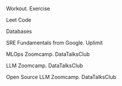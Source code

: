 Workout. Exercise

Leet Code

Databases

SRE Fundamentals from Google. Uplimit

MLOps Zoomcamp. DataTalksClub

LLM Zoomcamp. DataTalksClub

Open Source LLM Zoomcamp. DataTalksClub
